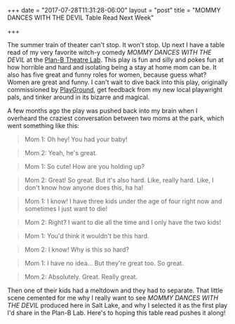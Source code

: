+++
date = "2017-07-28T11:31:28-06:00"
layout = "post"
title = "MOMMY DANCES WITH THE DEVIL Table Read Next Week"

+++

The summer train of theater can't stop. It won't stop. Up next I have a table read of my very favorite witch-y comedy *MOMMY DANCES WITH THE DEVIL* at the [Plan-B Theatre Lab](http://planbtheatre.org/the-lab/). This play is fun and silly and pokes fun at how horrible and hard and isolating being a stay at home mom can be. It also has five great and funny roles for women, because guess what? Women are great and funny. I can't wait to dive back into this play, originally commissioned by [PlayGround](http://playground-sf.org/), get feedback from my new local playwright pals, and tinker around in its bizarre and magical. 

A few months ago the play was pushed back into my brain when I overheard the craziest conversation between two moms at the park, which went something like this:

>Mom 1: Oh hey! You had your baby!

>Mom 2: Yeah, he's great.

>Mom 1: So cute! How are you holding up?

>Mom 2: Great! So great. But it's also hard. Like, really hard. Like, I don't know how anyone does this, ha ha!

>Mom 1: I know! I have three kids under the age of four right now and sometimes I just want to die!

>Mom 2: Right? I want to die all the time and I only have the two kids!

>Mom 1: You'd think it wouldn't be this hard.

>Mom 2: I know! Why is this so hard?

>Mom 1: I have no idea... But they're great too. So great.

>Mom 2: Absolutely. Great. Really great.

Then one of their kids had a meltdown and they had to separate. That little scene cemented for me why I really want to see *MOMMY DANCES WITH THE DEVIL* produced here in Salt Lake, and why I selected it as the first play I'd share in the Plan-B Lab. Here's to hoping this table read pushes it along! 